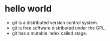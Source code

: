 # hello world
+ git is a distributed version control system.
+ git is free software distributed under the GPL.
+ git has a mutable index called stage.